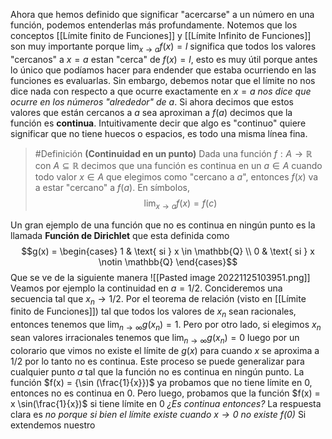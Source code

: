 Ahora que hemos definido que significar "acercarse" a un número en una función, podemos entenderlas más profundamente. Notemos que los conceptos [[Límite finito de Funciones]]  y [[Límite Infinito de Funciones]] son muy importante porque $\lim_{x \rightarrow a} f(x) = l$ significa que todos los valores "cercanos" a $x=a$ estan "cerca" de $f(x) = l$, esto es muy útil porque antes lo único que podíamos hacer para endender que estaba ocurriendo en las funciones es evaluarlas. 
Sin embargo, debemos notar que el límite no nos dice nada con respecto a que ocurre exactamente en $x=a$ _nos dice que ocurre en los números "alrededor" de $a$_. Si ahora decimos que estos valores que están cercanos a $a$ sea aproximan a $f(a)$ decimos que la función es **continua**. Intuitivamente decir que algo es "continuo" quiere significar que no tiene huecos o espacios, es todo una misma línea fina. 

> #Definición **(Continuidad en un punto)** Dada una función $f: A \rightarrow \mathbb{R}$ con $A \subseteq \mathbb{R}$ decimos que una función es continua en un $a \in A$ cuando todo valor $x \in A$ que elegimos como "cercano a $a$", entonces $f(x)$ va a estar "cercano" a $f(a)$. En símbolos, $$\lim_{x \rightarrow a} f(x) = f(c)$$

Un gran ejemplo de una función que no es continua en ningún punto es la llamada **Función de Dirichlet** que esta definida como
 $$g(x) = \begin{cases} 1 & \text{ si } x \in \mathbb{Q} \\
  0 & \text{ si } x \notin \mathbb{Q} 
  \end{cases}$$
Que se ve de la siguiente manera
  ![[Pasted image 20221125103951.png]]
Veamos por ejemplo la continuidad en $a= 1/2$. Concideremos una secuencia tal que $x_n \rightarrow 1/2$. Por el teorema de relación (visto en [[Límite finito de Funciones]]) tal que todos los valores de $x_n$ sean racionales, entonces tenemos que $\lim_{n \rightarrow \infty} g(x_n) = 1$. Pero por otro lado, si elegimos $x_n$ sean valores irracionales tenemos que $\lim_{n \rightarrow \infty} g(x_n) = 0$ luego por un colorario que vimos no existe el límite de $g(x)$ para cuando $x$ se aproxima a $1/2$ por lo tanto no es continua. Este proceso se puede generalizar para cualquier punto $a$ tal que la función no es continua en ningún punto. 
La función $f(x) = {\sin (\frac{1}{x}})$  ya probamos que no tiene límite en 0, entonces no es continua en 0. Pero luego, probamos que la función $f(x) = x \sin(\frac{1}{x})$ si tiene límite en 0 _¿Es continua entonces?_ La respuesta clara es _no porque si bien el límite existe cuando $x \rightarrow 0$ no existe $f(0)$_ Si extendemos nuestro   